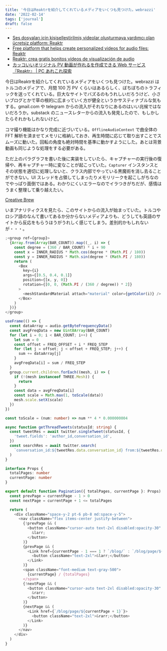 ```yaml
---
title: '今日はReaktrを紹介してくれているメディアをいくつも見つけた。webrazzi'
date: '2022-02-14'
tags: ['journal']
draft: false
---
```


- [Ses dosyaları için kişiselleştirilmiş videolar oluşturmaya yardımcı olan ücretsiz platform: Reaktr](https://webrazzi.com/2022/02/14/ses-dosyalari-icin-kisisellestirilmis-videolar-olusturmaya-yardimci-olan-ucretsiz-platform-reaktr)
- [Free platform that helps create personalized videos for audio files: Reaktr](https://nitekim.com/free-platform-that-helps-create-personalized-videos-for-audio-files-reaktr/)
- [Reaktr: crea gratis bonitos vídeos de visualización de audio](https://www.softandapps.info/2022/02/07/reaktr-crea-gratis-bonitos-videos-de-visualizacion-de-audio/?utm_source=twitter&utm_medium=bloguersnet)
- [カッコいいオリジナル PV 動画が作れるを作成できる Web サービス 『Reaktr』 | PC あれこれ探索](https://pc.mogeringo.com/archives/90193)

今日はReaktrを紹介してくれているメディアをいくつも見つけた。webrazzi はトルコのメディアで、月間 100 万 PV くらいはあるらしく、ぼちぼちのトラフィックを送ってくれている。巨大なサイトでバズるのもうれしいだろうけど、小さいブログとかで草の根的に広まっていく方が健全というかサスティナブルな気もする。gmail.com や telegram からの流入がそれなりにあるのはいい兆候ではないだろうか。substack のニュースレターからの流入も発見したので、もしかしたらそれかもしれないけど。

コマ撮り機能はかなり完成に近づいている。`OfflineAudioContext` で曲全体の FFT 解析を済ませてメモリに格納しておき、再生時間に応じて取り出すことでスムーズに動いた。回転の角度も絶対時間を基準に動かすようにした。あとは背景動画も同じような処理をする必要がある。

ただ上のパラグラフを書いた後に実装をしていたら、キャプチャーの実行後の復帰や、再キャプチャー時に変なことが起こっていた。`Capturer` インスタンスとその状態を適切に処理しないと、クラス内部でやっている黒魔術を消し去ることができない。UI スレッドを占領してしまったりメモリリークを起こしがちなのでやっぱり面倒ではある。わかりにくいエラーなのでイラつきがちだが、感情はうまく整理して乗り越えたい。

[Creative Brew](https://www.creativebrew.io/)

いまアナリティクスを見たら、このサイトからの流入が始まっていた。トルコやロシア語のなんて書いてあるか分からないメディアよりも、どうしても英語のサイトから反応をもらうほうがうれしく感じてしまう。差別的かもしれないが・・・。

```typescript
;<group ref={group}>
  {Array.from(Array(BAR_COUNT)).map((_, i) => {
    const degree = (360 / BAR_COUNT) * i + 90
    const x = INNER_RADIUS * Math.cos(degree * (Math.PI / 180))
    const y = INNER_RADIUS * Math.sin(degree * (Math.PI / 180))
    return (
      <Box
        key={i}
        args={[0.5, 0.4, 0.1]}
        position={[x, y, 0]}
        rotation={[0, 0, (Math.PI / (360 / degree)) * 2]}
      >
        <meshStandardMaterial attach="material" color={getColor(i)} />
      </Box>
    )
  })}
</group>
```

```typescript
useFrame(() => {
  const dataArray = audio.getByteFrequencyData()
  const avgFreqData = new Uint8Array(BAR_COUNT)
  for (let i = 0; i < BAR_COUNT; i++) {
    let sum = 0
    const offset = FREQ_OFFSET + i * FREQ_STEP
    for (let j = offset; j < offset + FREQ_STEP; j++) {
      sum += dataArray[j]
    }
    avgFreqData[i] = sum / FREQ_STEP
  }
  group.current.children.forEach((mesh, i) => {
    if (!(mesh instanceof THREE.Mesh)) {
      return
    }
    const data = avgFreqData[i]
    const scale = Math.max(1, toScale(data))
    mesh.scale.setX(scale)
  })
})

const toScale = (num: number) => num ** 4 * 0.000000004
```

```typescript
async function getThreadTweets(statusId: string) {
  const tweetRes = await twitter.singleTweet(statusId, {
    'tweet.fields': 'author_id,conversation_id',
  })
  const searchRes = await twitter.search(
    `conversation_id:${tweetRes.data.conversation_id} from:${tweetRes.data.author_id} to:${tweetRes.data.author_id}`
  )
}
```

```typescript
interface Props {
  totalPages: number
  currentPage: number
}

export default function Pagination({ totalPages, currentPage }: Props) {
  const prevPage = currentPage - 1 > 0
  const nextPage = currentPage + 1 <= totalPages

  return (
    <div className="space-y-2 pt-6 pb-8 md:space-y-5">
      <nav className="flex items-center justify-between">
        {!prevPage && (
          <button className="cursor-auto text-2xl disabled:opacity-30" disabled={!prevPage}>
            &larr;
          </button>
        )}
        {prevPage && (
          <Link href={currentPage - 1 === 1 ? `/blog/` : `/blog/page/${currentPage - 1}`}>
            <button className="text-2xl">&larr;</button>
          </Link>
        )}
        <span className="font-medium text-gray-500">
          {currentPage} / {totalPages}
        </span>
        {!nextPage && (
          <button className="cursor-auto text-2xl disabled:opacity-30" disabled={!nextPage}>
            &rarr;
          </button>
        )}
        {nextPage && (
          <Link href={`/blog/page/${currentPage + 1}`}>
            <button className="text-2xl">&rarr;</button>
          </Link>
        )}
      </nav>
    </div>
  )
}
```
